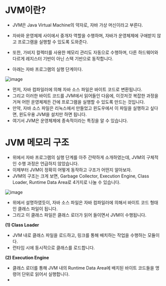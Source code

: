 <h1> JVM이란? </h1>

- JVM은 Java Virtual Machine의 약자로, 자바 가상 머신이라고 부른다.
- 자바와 운영체제 사이에서 중개자 역할을 수행하며, 자바가 운영체제에 구애받지 않고 프로그램을 실행할 수 있도록 도와준다.
- 또한, 가비지 컬렉터를 사용한 메모리 관리도 자동으로 수행하며, 다른 하드웨어와 다르게 레지스터 기반이 아닌 스택 기반으로 동작합니다.

- 아래는 자바 프로그램의 실행 단계이다.

![image](https://user-images.githubusercontent.com/62228401/235345313-227ef74b-8038-4b23-870e-3fb295c1d68b.png)

- 먼저, 자바 컴파일러에 의해 자바 소스 파일은 바이트 코드로 변환됩니다.
- 그리고 이러한 바이트 코드를 JVM에서 읽어들인 다음에, 이것저것 복잡한 과정을 거쳐 어떤 운영체제든 간에 프로그램을 실행할 수 있도록 만드는 것입니다.
- 만약, 자바 소스 파일은 리눅스에서 만들었고 윈도우에서 이 파일을 실행하고 싶다면, 윈도우용 JVM을 설치만 하면 됩니다.
- 여기서 JVM은 운영체제에 종속적이라는 특징을 알 수 있습니다.

<h1> JVM 메모리 구조 </h1>

- 위에서 자바 프로그램의 실행 단계를 아주 간략하게 소개하였는데, JVM의 구체적인 수행 과정은 언급하지 않았습니다.
- 이제부터 JVM이 정확히 어떻게 동작하고 구조가 어떤지 알아보자.
- JVM의 구조는 크게 보면, Garbage Collector, Execution Engine, Class Loader, Runtime Data Area로 4가지로 나눌 수 있습니다.

![image](https://user-images.githubusercontent.com/62228401/235345587-42b365ff-e372-4c13-bdd4-6c3731d1b7a7.png)

- 위에서 설명하였듯이, 자바 소스 파일은 자바 컴파일러에 의해서 바이트 코드 형태인 클래스 파일이 됩니다.
- 그리고 이 클래스 파일은 클래스 로더가 읽어 들이면서 JVM이 수행됩니다.

<b> (1) Class Loader </b>

- JVM 내로 클래스 파일을 로드하고, 링크를 통해 배치하는 작업을 수행하는 모듈이다.
- 런타임 시에 동시적으로 클래스를 로드합니다.

<b> (2) Execution Engine </b>

- 클래스 로더를 통해 JVM 내의 Runtime Data Area에 배치된 바이트 코드들을 명령어 단위로 읽어서 실행합니다.
- 
